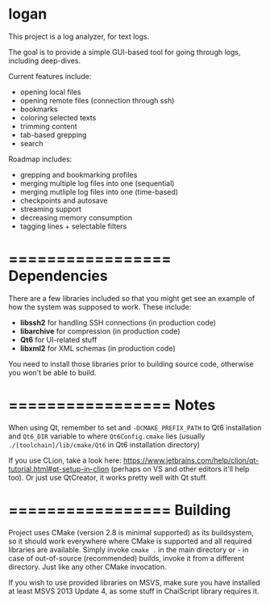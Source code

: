 # logan
This project is a log analyzer, for text logs.

The goal is to provide a simple GUI-based tool for going through logs, including deep-dives.

Current features include:

 - opening local files
 - opening remote files (connection through ssh)
 - bookmarks
 - coloring selected texts
 - trimming content
 - tab-based grepping
 - search

Roadmap includes:

 - grepping and bookmarking profiles
 - merging multiple log files into one (sequential)
 - merging mutliple log files into one (time-based)
 - checkpoints and autosave
 - streaming support
 - decreasing memory consumption
 - tagging lines + selectable filters


=================
**Dependencies**
=================

There are a few libraries included so that you might get see an example of how the system was supposed to work.
These include:

 * **libssh2** for handling SSH connections (in production code)
 * **libarchive** for compression (in production code)
 * **Qt6** for UI-related stuff
 * **libxml2** for XML schemas (in production code)

You need to install those libraries prior to building source code, otherwise you won't be able to build.

=================
**Notes**
=================
When using Qt, remember to set and `-DCMAKE_PREFIX_PATH` to Qt6 installation and
`Qt6_DIR` variable to where `Qt6Config.cmake` lies (usually `./[toolchain]/lib/cmake/Qt6` in Qt6 installation directory)

If you use CLion, take a look here: https://www.jetbrains.com/help/clion/qt-tutorial.html#qt-setup-in-clion (perhaps on VS and other
editors it'll help too).
Or just use QtCreator, it works pretty well with Qt stuff.

=================
**Building**
=================

Project uses CMake (version 2.8 is minimal supported) as its buildsystem, so it should work everywhere where CMake is supported and all required libraries are available.
Simply invoke `cmake .` in the main directory or - in case of out-of-source (recommended) builds, invoke it from a different directory. Just like any other CMake invocation.

If you wish to use provided libraries on MSVS, make sure you have installed at least MSVS 2013 Update 4, as some stuff in ChaiScript library requires it.
